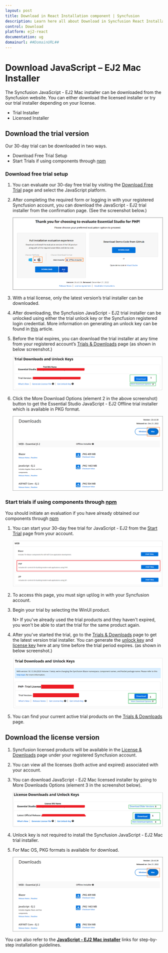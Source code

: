 ```yaml
---
layout: post
title: Download in React Installation component | Syncfusion
description: Learn here all about Download in Syncfusion React Installation component of Syncfusion Essential JS 2 and more.
control: Download 
platform: ej2-react
documentation: ug
domainurl: ##DomainURL##
---
```


# Download JavaScript – EJ2 Mac Installer

The Syncfusion JavaScript - EJ2 Mac installer can be downloaded from the Syncfusion website. You can either download the licensed installer or try our trial installer depending on your license.

* Trial Installer
* Licensed Installer

## Download the trial version

Our 30-day trial can be downloaded in two ways.

* Download Free Trial Setup
* Start Trials if using components through [npm](https://www.npmjs.com/~syncfusionorg)

### Download free trial setup

1. You can evaluate our 30-day free trial by visiting the [Download Free Trial](https://www.syncfusion.com/downloads) page and select the JavaScript platform.

2. After completing the required form or logging in with your registered Syncfusion account, you can download the JavaScript - EJ2 trial installer from the confirmation page. (See the screenshot below.)

    ![Trial and downloads of Syncfusion Essential Studio](images/trial-confirmation.png)

3. With a trial license, only the latest version’s trial installer can be downloaded.
4. After downloading, the Syncfusion JavaScript - EJ2 trial installer can be unlocked using either the trial unlock key or the Syncfusion registered login credential. More information on generating an unlock key can be found in [this](https://www.syncfusion.com/kb/8069/how-to-generate-unlock-key-for-essentials-studio-products) article.
5. Before the trial expires, you can download the trial installer at any time from your registered account’s [Trials & Downloads](https://www.syncfusion.com/account/manage-trials/downloads) page (as shown in below screenshot.)

    ![Trial and downloads of Syncfusion Essential Studio](images/trial-download.png)

6. Click the More Download Options (element 2 in the above screenshot) button to get the Essential Studio JavaScript - EJ2 Offline trial installer which is available in PKG  format.

   ![License and downloads of Syncfusion Essential Studio](images/Mac_Download.PNG)

### Start trials if using components through [npm](https://www.npmjs.com/~syncfusionorg)

You should initiate an evaluation if you have already obtained our components through [npm](https://www.npmjs.com/~syncfusionorg)

1. You can start your 30-day free trial for JavaScript - EJ2 from the [Start Trial](https://www.syncfusion.com/account/manage-trials/start-trials) page from your account.

   ![Trial and downloads of Syncfusion Essential Studio](images/start-trial-download.png)

2. To access this page, you must sign up\log in with your Syncfusion account.
3. Begin your trial by selecting the WinUI product.

   N> If you've already used the trial products and they haven't expired, you won't be able to start the trial for the same product again.

4. After you've started the trial, go to the [Trials & Downloads](https://www.syncfusion.com/account/manage-trials/downloads) page to get the latest version trial installer. You can generate the [unlock key](https://www.syncfusion.com/kb/8069/how-to-generate-unlock-key-for-essentials-studio-products) and [license key](https://ej2.syncfusion.com/react/documentation/licensing/overview/) here at any time before the trial period expires. (as shown in below screenshot.)

   ![License and downloads of Syncfusion Essential Studio](images/start-trial-download-installer.png)

5. You can find your current active trial products on the [Trials & Downloads](https://www.syncfusion.com/account/manage-trials/downloads) page.

## Download the license version

1. Syncfusion licensed products will be available in the [License & Downloads](https://www.syncfusion.com/account/downloads) page under your registered Syncfusion account.
2. You can view all the licenses (both active and expired) associated with your account.
3. You can download JavaScript - EJ2 Mac licensed installer by going to More Downloads Options (element 3 in the screenshot below).

   ![License and downloads of Syncfusion Essential Studio](images/license-download.png)

4. Unlock key is not required to install the Syncfusion JavaScript - EJ2 Mac trial installer.
5. For Mac OS, PKG formats is available for download.

   ![License and downloads of Syncfusion Essential Studio](images/Mac_Download.PNG)

You can also refer to the [**JavaScript - EJ2 Mac installer**](https://ej2.syncfusion.com/react/documentation/installation/mac-installer/how-to-install) links for step-by-step installation guidelines.